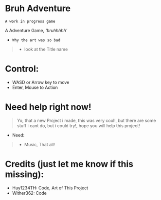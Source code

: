 # Bruh Adventure

`A work in progress game`

A Adventure Game, _'bruhhhhh'_

- `Why the art was so bad`
> - look at the Title name

# Control:
- WASD or Arrow key to move
- Enter, Mouse to Action

# Need help right now!

> Yo, that a new Project i made, this was very cool!, but there are some stuff i cant do, but i could try!, hope you will help this project!

- Need:
> - Music, That all!

# Credits (just let me know if this missing):
- Huy1234TH: Code, Art of This Project
- Wither362: Code
